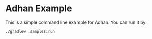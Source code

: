 # Adhan Example

This is a simple command line example for Adhan. You can run it by:

```
./gradlew :samples:run
```
